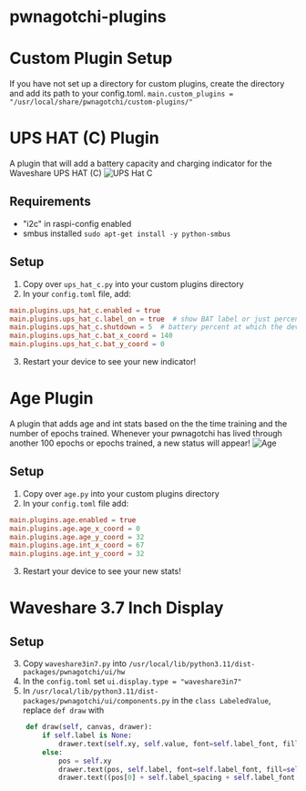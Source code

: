 # pwnagotchi-plugins

# Custom Plugin Setup
If you have not set up a directory for custom plugins, create the directory and add its path to your config.toml.
`main.custom_plugins = "/usr/local/share/pwnagotchi/custom-plugins/"`

# UPS HAT (C) Plugin
A plugin that will add a battery capacity and charging indicator for the Waveshare UPS HAT (C)
 ![UPS Hat C](images/ups_hat_c.jpg)

## Requirements
- "i2c" in raspi-config enabled 
- smbus installed `sudo apt-get install -y python-smbus`
## Setup
1. Copy over `ups_hat_c.py` into your custom plugins directory
2. In your `config.toml` file, add:
```toml
main.plugins.ups_hat_c.enabled = true
main.plugins.ups_hat_c.label_on = true  # show BAT label or just percentage
main.plugins.ups_hat_c.shutdown = 5  # battery percent at which the device will turn off
main.plugins.ups_hat_c.bat_x_coord = 140
main.plugins.ups_hat_c.bat_y_coord = 0
```
3. Restart your device to see your new indicator!

# Age Plugin
A plugin that adds age and int stats based on the the time training and the number of epochs trained.
Whenever your pwnagotchi has lived through another 100 epochs or epochs trained, a new status will appear!
 ![Age](images/age.jpg)

## Setup
1. Copy over `age.py` into your custom plugins directory
2. In your `config.toml` file add:
```toml
main.plugins.age.enabled = true
main.plugins.age.age_x_coord = 0
main.plugins.age.age_y_coord = 32
main.plugins.age.int_x_coord = 67
main.plugins.age.int_y_coord = 32
```
3. Restart your device to see your new stats!


# Waveshare 3.7 Inch Display 

## Setup
3. Copy `waveshare3in7.py` into `/usr/local/lib/python3.11/dist-packages/pwnagotchi/ui/hw`
4. In the `config.toml` set `ui.display.type = "waveshare3in7"`
5. In `/usr/local/lib/python3.11/dist-packages/pwnagotchi/ui/components.py` in the `class LabeledValue`, replace `def draw` with
```python
    def draw(self, canvas, drawer):
        if self.label is None:
            drawer.text(self.xy, self.value, font=self.label_font, fill=self.color)
        else:
            pos = self.xy
            drawer.text(pos, self.label, font=self.label_font, fill=self.color)
            drawer.text((pos[0] + self.label_spacing + self.label_font.getsize(self.label)[0], pos[1]), self.value, font=self.text_font, fill=self.color)
```
